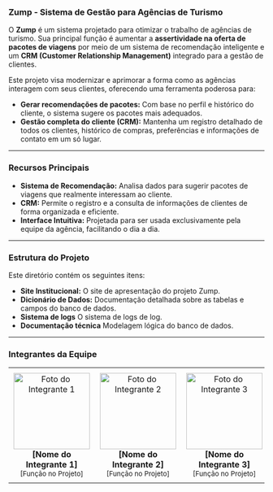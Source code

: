 ### **Zump - Sistema de Gestão para Agências de Turismo**

O **Zump** é um sistema projetado para otimizar o trabalho de agências de turismo. Sua principal função é aumentar a **assertividade na oferta de pacotes de viagens** por meio de um sistema de recomendação inteligente e um **CRM (Customer Relationship Management)** integrado para a gestão de clientes.

Este projeto visa modernizar e aprimorar a forma como as agências interagem com seus clientes, oferecendo uma ferramenta poderosa para:
* **Gerar recomendações de pacotes:** Com base no perfil e histórico do cliente, o sistema sugere os pacotes mais adequados.
* **Gestão completa do cliente (CRM):** Mantenha um registro detalhado de todos os clientes, histórico de compras, preferências e informações de contato em um só lugar.

---
### **Recursos Principais**

* **Sistema de Recomendação:** Analisa dados para sugerir pacotes de viagens que realmente interessam ao cliente.
* **CRM:** Permite o registro e a consulta de informações de clientes de forma organizada e eficiente.
* **Interface Intuitiva:** Projetada para ser usada exclusivamente pela equipe da agência, facilitando o dia a dia.

---
### **Estrutura do Projeto**

Este diretório contém os seguintes itens:

* **Site Institucional:** O site de apresentação do projeto Zump.
* **Dicionário de Dados:** Documentação detalhada sobre as tabelas e campos do banco de dados.
* **Sistema de logs** O sistema de logs de log.
* **Documentação técnica** Modelagem lógica do banco de dados.

---
### **Integrantes da Equipe**

<div align="center">
  <table style="width:100%; border:0;">
    <tr style="border:0;">
      <td style="text-align:center; border:0; padding:10px;">
        <img src="https://via.placeholder.com/150" alt="Foto do Integrante 1" width="150" height="150">
        <br />
        <strong>[Nome do Integrante 1]</strong>
        <br />
        <small>[Função no Projeto]</small>
      </td>
      <td style="text-align:center; border:0; padding:10px;">
        <img src="https://via.placeholder.com/150" alt="Foto do Integrante 2" width="150" height="150">
        <br />
        <strong>[Nome do Integrante 2]</strong>
        <br />
        <small>[Função no Projeto]</small>
      </td>
      <td style="text-align:center; border:0; padding:10px;">
        <img src="https://via.placeholder.com/150" alt="Foto do Integrante 3" width="150" height="150">
        <br />
        <strong>[Nome do Integrante 3]</strong>
        <br />
        <small>[Função no Projeto]</small>
      </td>
      <td style="text-align:center; border:0; padding:10px;">
        <img src="https://via.placeholder.com/150" alt="Foto do Integrante 4" width="150" height="150">
        <br />
        <strong>[Nome do Integrante 4]</strong>
        <br />
        <small>[Função no Projeto]</small>
      </td>
    </tr>
  </table>
</div>
